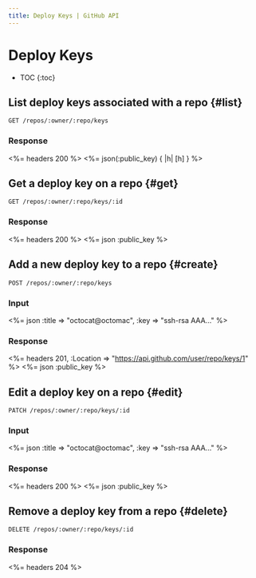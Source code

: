 ```yaml
---
title: Deploy Keys | GitHub API
---
```


# Deploy Keys

* TOC
{:toc}

## List deploy keys associated with a repo {#list}

    GET /repos/:owner/:repo/keys

### Response

<%= headers 200 %>
<%= json(:public_key) { |h| [h] } %>

## Get a deploy key on a repo {#get}

    GET /repos/:owner/:repo/keys/:id

### Response

<%= headers 200 %>
<%= json :public_key %>

## Add a new deploy key to a repo {#create}

    POST /repos/:owner/:repo/keys

### Input

<%= json :title => "octocat@octomac", :key => "ssh-rsa AAA..." %>

### Response

<%= headers 201, :Location => "https://api.github.com/user/repo/keys/1" %>
<%= json :public_key %>

## Edit a deploy key on a repo {#edit}

    PATCH /repos/:owner/:repo/keys/:id

### Input

<%= json :title => "octocat@octomac", :key => "ssh-rsa AAA..." %>

### Response

<%= headers 200 %>
<%= json :public_key %>

## Remove a deploy key from a repo {#delete}

    DELETE /repos/:owner/:repo/keys/:id

### Response

<%= headers 204 %>
